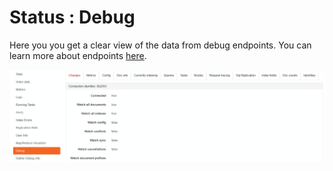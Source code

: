 # Status : Debug

Here you you get a clear view of the data from debug endpoints. You can learn more about endpoints [here](../../../server/troubleshooting/debug-endpoints).

![Figure 1. Status. Debug.](images/debug-endpoints-studio-1.png)